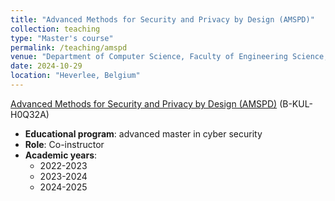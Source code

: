 ```yaml
---
title: "Advanced Methods for Security and Privacy by Design (AMSPD)"
collection: teaching
type: "Master's course"
permalink: /teaching/amspd
venue: "Department of Computer Science, Faculty of Engineering Science, KU Leuven"
date: 2024-10-29
location: "Heverlee, Belgium"
---
```



[Advanced Methods for Security and Privacy by Design (AMSPD)](https://onderwijsaanbod.kuleuven.be/2024/syllabi/e/H0Q32AE.htm) (B-KUL-H0Q32A)

- **Educational program**: advanced master in cyber security
- **Role**: Co-instructor
- **Academic years**: 
	- 2022-2023
	- 2023-2024
	- 2024-2025


